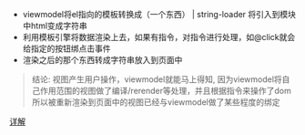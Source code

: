 

* viewmodel将el指向的模板转换成（一个东西） | string-loader 将引入到模块中html变成字符串
* 利用模板引擎将数据渲染上去，如果有指令，对指令进行处理，如@click就会给指定的按钮绑点击事件
* 渲染之后的那个东西转成字符串放入到页面中

> 结论: 视图产生用户操作，viewmodel就能马上得知, 因为viewmodel将自己作用范围的视图做了编译/rerender等处理，并且根据指令来操作了dom
所以被重新渲染到页面中的视图已经与viewmodel做了某些程度的绑定

[详解](https://www.jianshu.com/p/4cfbeddc5db6)
